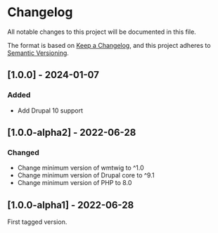 # Changelog
All notable changes to this project will be documented in this file.

The format is based on [Keep a Changelog](https://keepachangelog.com/en/1.0.0/),
and this project adheres to [Semantic Versioning](https://semver.org/spec/v2.0.0.html).

## [1.0.0] - 2024-01-07
### Added
- Add Drupal 10 support

## [1.0.0-alpha2] - 2022-06-28
### Changed
- Change minimum version of wmtwig to ^1.0
- Change minimum version of Drupal core to ^9.1
- Change minimum version of PHP to 8.0

## [1.0.0-alpha1] - 2022-06-28
First tagged version.
